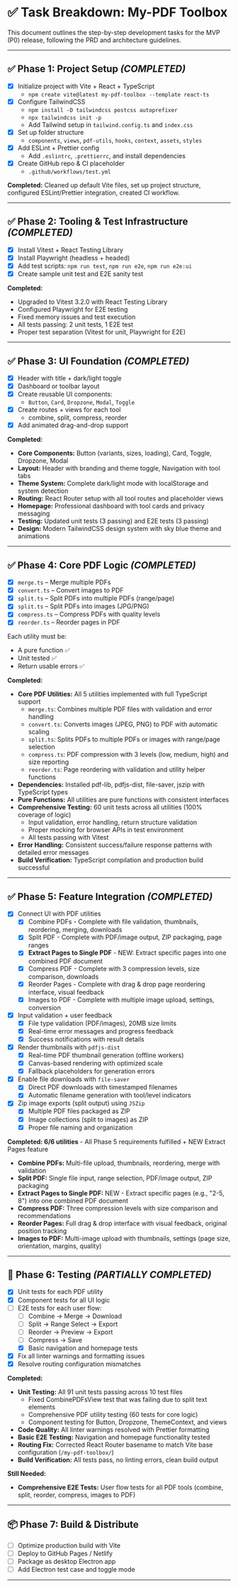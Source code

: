# ✅ Task Breakdown: My-PDF Toolbox

This document outlines the step-by-step development tasks for the MVP (P0) release, following the PRD and architecture guidelines.

---

## ✅ Phase 1: Project Setup _(COMPLETED)_

- [x] Initialize project with Vite + React + TypeScript
  - `npm create vite@latest my-pdf-toolbox --template react-ts`
- [x] Configure TailwindCSS
  - `npm install -D tailwindcss postcss autoprefixer`
  - `npx tailwindcss init -p`
  - Add Tailwind setup in `tailwind.config.ts` and `index.css`
- [x] Set up folder structure
  - `components`, `views`, `pdf-utils`, `hooks`, `context`, `assets`, `styles`
- [x] Add ESLint + Prettier config
  - Add `.eslintrc`, `.prettierrc`, and install dependencies
- [x] Create GitHub repo & CI placeholder
  - `.github/workflows/test.yml`

**Completed:** Cleaned up default Vite files, set up project structure, configured ESLint/Prettier integration, created CI workflow.

---

## ✅ Phase 2: Tooling & Test Infrastructure _(COMPLETED)_

- [x] Install Vitest + React Testing Library
- [x] Install Playwright (headless + headed)
- [x] Add test scripts: `npm run test`, `npm run e2e`, `npm run e2e:ui`
- [x] Create sample unit test and E2E sanity test

**Completed:**

- Upgraded to Vitest 3.2.0 with React Testing Library
- Configured Playwright for E2E testing
- Fixed memory issues and test execution
- All tests passing: 2 unit tests, 1 E2E test
- Proper test separation (Vitest for unit, Playwright for E2E)

---

## ✅ Phase 3: UI Foundation _(COMPLETED)_

- [x] Header with title + dark/light toggle
- [x] Dashboard or toolbar layout
- [x] Create reusable UI components:
  - `Button`, `Card`, `Dropzone`, `Modal`, `Toggle`
- [x] Create routes + views for each tool
  - combine, split, compress, reorder
- [x] Add animated drag-and-drop support

**Completed:**

- **Core Components:** Button (variants, sizes, loading), Card, Toggle, Dropzone, Modal
- **Layout:** Header with branding and theme toggle, Navigation with tool tabs
- **Theme System:** Complete dark/light mode with localStorage and system detection
- **Routing:** React Router setup with all tool routes and placeholder views
- **Homepage:** Professional dashboard with tool cards and privacy messaging
- **Testing:** Updated unit tests (3 passing) and E2E tests (3 passing)
- **Design:** Modern TailwindCSS design system with sky blue theme and animations

---

## ✅ Phase 4: Core PDF Logic _(COMPLETED)_

- [x] `merge.ts` – Merge multiple PDFs
- [x] `convert.ts` – Convert images to PDF
- [x] `split.ts` – Split PDFs into multiple PDFs (range/page)
- [x] `split.ts` – Split PDFs into images (JPG/PNG)
- [x] `compress.ts` – Compress PDFs with quality levels
- [x] `reorder.ts` – Reorder pages in PDF

Each utility must be:

- A pure function ✅
- Unit tested ✅
- Return usable errors ✅

**Completed:**

- **Core PDF Utilities:** All 5 utilities implemented with full TypeScript support
  - `merge.ts`: Combines multiple PDF files with validation and error handling
  - `convert.ts`: Converts images (JPEG, PNG) to PDF with automatic scaling
  - `split.ts`: Splits PDFs to multiple PDFs or images with range/page selection
  - `compress.ts`: PDF compression with 3 levels (low, medium, high) and size reporting
  - `reorder.ts`: Page reordering with validation and utility helper functions
- **Dependencies:** Installed pdf-lib, pdfjs-dist, file-saver, jszip with TypeScript types
- **Pure Functions:** All utilities are pure functions with consistent interfaces
- **Comprehensive Testing:** 60 unit tests across all utilities (100% coverage of logic)
  - Input validation, error handling, return structure validation
  - Proper mocking for browser APIs in test environment
  - All tests passing with Vitest
- **Error Handling:** Consistent success/failure response patterns with detailed error messages
- **Build Verification:** TypeScript compilation and production build successful

---

## ✅ Phase 5: Feature Integration _(COMPLETED)_

- [x] Connect UI with PDF utilities
  - [x] Combine PDFs - Complete with file validation, thumbnails, reordering, merging, downloads
  - [x] Split PDF - Complete with PDF/image output, ZIP packaging, page ranges
  - [x] **Extract Pages to Single PDF** - NEW: Extract specific pages into one combined PDF document
  - [x] Compress PDF - Complete with 3 compression levels, size comparison, downloads
  - [x] Reorder Pages - Complete with drag & drop page reordering interface, visual feedback
  - [x] Images to PDF - Complete with multiple image upload, settings, conversion
- [x] Input validation + user feedback
  - [x] File type validation (PDF/images), 20MB size limits
  - [x] Real-time error messages and progress feedback
  - [x] Success notifications with result details
- [x] Render thumbnails with `pdfjs-dist`
  - [x] Real-time PDF thumbnail generation (offline workers)
  - [x] Canvas-based rendering with optimized scale
  - [x] Fallback placeholders for generation errors
- [x] Enable file downloads with `file-saver`
  - [x] Direct PDF downloads with timestamped filenames
  - [x] Automatic filename generation with tool/level indicators
- [x] Zip image exports (split output) using `JSZip`
  - [x] Multiple PDF files packaged as ZIP
  - [x] Image collections (split to images) as ZIP
  - [x] Proper file naming and organization

**Completed: 6/6 utilities** - All Phase 5 requirements fulfilled + NEW Extract Pages feature

- **Combine PDFs:** Multi-file upload, thumbnails, reordering, merge with validation
- **Split PDF:** Single file input, range selection, PDF/image output, ZIP packaging
- **Extract Pages to Single PDF:** NEW - Extract specific pages (e.g., "2-5, 8") into one combined PDF document
- **Compress PDF:** Three compression levels with size comparison and recommendations
- **Reorder Pages:** Full drag & drop interface with visual feedback, original position tracking
- **Images to PDF:** Multi-image upload with thumbnails, settings (page size, orientation, margins, quality)

---

## 🧪 Phase 6: Testing _(PARTIALLY COMPLETED)_

- [x] Unit tests for each PDF utility
- [x] Component tests for all UI logic
- [ ] E2E tests for each user flow:
  - [ ] Combine → Merge → Download
  - [ ] Split → Range Select → Export
  - [ ] Reorder → Preview → Export
  - [ ] Compress → Save
  - [x] Basic navigation and homepage tests
- [x] Fix all linter warnings and formatting issues
- [x] Resolve routing configuration mismatches

**Completed:**

- **Unit Testing:** All 91 unit tests passing across 10 test files
  - Fixed CombinePDFsView test that was failing due to split text elements
  - Comprehensive PDF utility testing (60 tests for core logic)
  - Component testing for Button, Dropzone, ThemeContext, and views
- **Code Quality:** All linter warnings resolved with Prettier formatting
- **Basic E2E Testing:** Navigation and homepage functionality tested
- **Routing Fix:** Corrected React Router basename to match Vite base configuration (`/my-pdf-toolbox/`)
- **Build Verification:** All tests pass, no linting errors, clean build output

**Still Needed:**
- **Comprehensive E2E Tests:** User flow tests for all PDF tools (combine, split, reorder, compress, images to PDF)

---

## 📦 Phase 7: Build & Distribute

- [ ] Optimize production build with Vite
- [ ] Deploy to GitHub Pages / Netlify
- [ ] Package as desktop Electron app
- [ ] Add Electron test case and toggle mode

---
